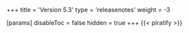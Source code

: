 +++
title = 'Version 5.3'
type = 'releasenotes'
weight = -3

[params]
  disableToc = false
  hidden = true
+++
{{< piratify >}}
